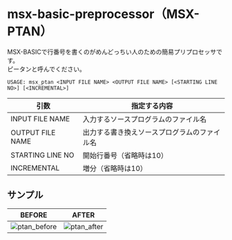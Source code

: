 # msx-basic-preprocessor（MSX-PTAN）
MSX-BASICで行番号を書くのがめんどっちい人のための簡易プリプロセッサです。<br>
ピータンと呼んでください。

```
USAGE: msx_ptan <INPUT FILE NAME> <OUTPUT FILE NAME> [<STARTING LINE NO>] [<INCREMENTAL>]
```
|引数|指定する内容|
|----|----|
|INPUT FILE NAME|入力するソースプログラムのファイル名|
|OUTPUT FILE NAME|出力する書き換えソースプログラムのファイル名|
|STARTING LINE NO|開始行番号（省略時は10）|
|INCREMENTAL|増分（省略時は10）|

## サンプル
|BEFORE|AFTER|
|----|----|
|![ptan_before](https://github.com/chikuwa-empire/msx-basic-preprocessor/assets/124578804/b55e7719-7683-45f0-bf90-3450dd6d1acc)|![ptan_after](https://github.com/chikuwa-empire/msx-basic-preprocessor/assets/124578804/d202ed20-1f99-4d1f-96da-3b3d4c8b22ef)|
